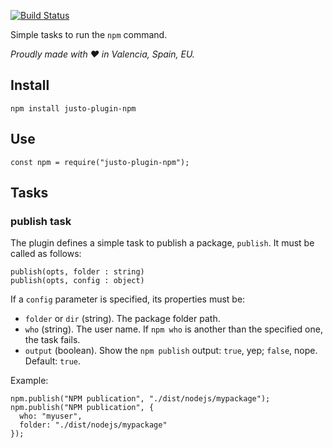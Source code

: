 [![Build Status](https://travis-ci.org/justojsp/justo-plugin-npm.svg)](https://travis-ci.org/justojsp/justo-plugin-npm)

Simple tasks to run the `npm` command.

*Proudly made with ♥ in Valencia, Spain, EU.*

## Install

```
npm install justo-plugin-npm
```

## Use

```
const npm = require("justo-plugin-npm");
```

## Tasks

### publish task

The plugin defines a simple task to publish a package, `publish`. It must be called as follows:

```
publish(opts, folder : string)
publish(opts, config : object)
```

If a `config` parameter is specified, its properties must be:

- `folder` or `dir` (string). The package folder path.
- `who` (string). The user name. If `npm who` is another than the specified one, the task fails.
- `output` (boolean). Show the `npm publish` output: `true`, yep; `false`, nope. Default: `true`.

Example:

```
npm.publish("NPM publication", "./dist/nodejs/mypackage");
npm.publish("NPM publication", {
  who: "myuser",
  folder: "./dist/nodejs/mypackage"
});
```
